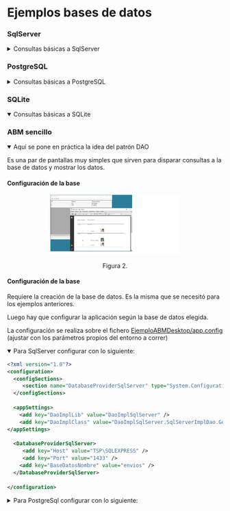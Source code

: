 # Ejemplos bases de datos 


###  SqlServer
<details>
<summary>Consultas básicas a SqlServer</summary>

Antes hay que dar de alta la base :
<div align="center">
        <img style="width:40%;" src="EjemplosSQLServer/Ejemplo1_ddl/docs/1-nueva_base.jpg"/>
        <img style="width:50%;" src="EjemplosSQLServer/Ejemplo1_ddl/docs/2-nombre_base.jpg"/>
        <p>Figura 1. </p>
</div>

Luego hay que correr el ejemplo 1 para crear el esquema. Hay que ajustar la cadena de conexión dependiendo el método de autentificación y el nombre del host. En mi caso es:
```csharp
  string servidor = "TSP\\SQLEXPRESS";            
```
  
</details>

### PostgreSQL
<details>
<summary>Consultas básicas a PostgreSQL</summary>
</details>

### SQLite
<details open>
<summary>Consultas básicas a SQLite</summary>
</details>

### ABM sencillo
<details open>
<summary>Aquí se pone en práctica la idea del patrón DAO</summary>

Es una par de pantallas muy simples que sirven para disparar consultas a la base de datos y mostrar los datos.

#### Configuración de  la base

<div align="center">
        <img style="width:60%;" src="EjemplosDaoABM/EjemploABMDesktop/docs/pantallazo.jpg"/>
        <p>Figura 2. </p>
</div>

#### Configuración de  la base
Requiere la creación de la base de datos. Es la misma que se necesitó para los ejemplos anteriores.

Luego hay que configurar la aplicación según la base de datos elegida. 

La configuración se realiza sobre el fichero <a href="EjemplosDaoABM/EjemploABMDesktop/app.config">EjemploABMDesktop/app.config</a> (ajustar con los parámetros propios del entorno a correr)

<details open>
<summary>Para SqlServer configurar con lo siguiente:</summary>
  
```xml
<?xml version="1.0"?>
<configuration>
  <configSections>
     <section name="DatabaseProviderSqlServer" type="System.Configuration.NameValueSectionHandler" />
  </configSections>
	
  <appSettings>
    <add key="DaoImplLib" value="DaoImplSqlServer" />
    <add key="DaoImplClass" value="DaoImplSqlServer.SqlServerImplDao.GestionEnviosSQLServerImplDao" />
</appSettings>

  <DatabaseProviderSqlServer>
     <add key="Host" value="TSP\SQLEXPRESS" />
     <add key="Port" value="1433" />
    <add key="BaseDatosNombre" value="envios" />
  </DatabaseProviderSqlServer>

</configuration>       
```

</details>

<details>
<summary>Para PostgreSql configurar con lo siguiente:</summary>

```xml
<?xml version="1.0"?>
<configuration>
  <configSections>
    <section name="DatabaseProviderPostgreSql" type="System.Configuration.NameValueSectionHandler" />
  </configSections>

  <appSettings>
    <add key="DaoImplLib" value="DaoImplPostgreSql" />
    <add key="DaoImplClass" value="DaoImplPostgreSql.PostgreSqlImplDao.GestionEnviosPostgreSqlImplDao" />
  </appSettings>

  <DatabaseProviderPostgreSql>
    <add key="Host" value="localhost" />
    <add key="Port" value="5432" />
    <add key="username" value="postgres" />
    <add key="password" value="postgres" />
    <add key="BaseDatosNombre" value="envios" />
  </DatabaseProviderPostgreSql>

</configuration>       
```
</details>

</details>
